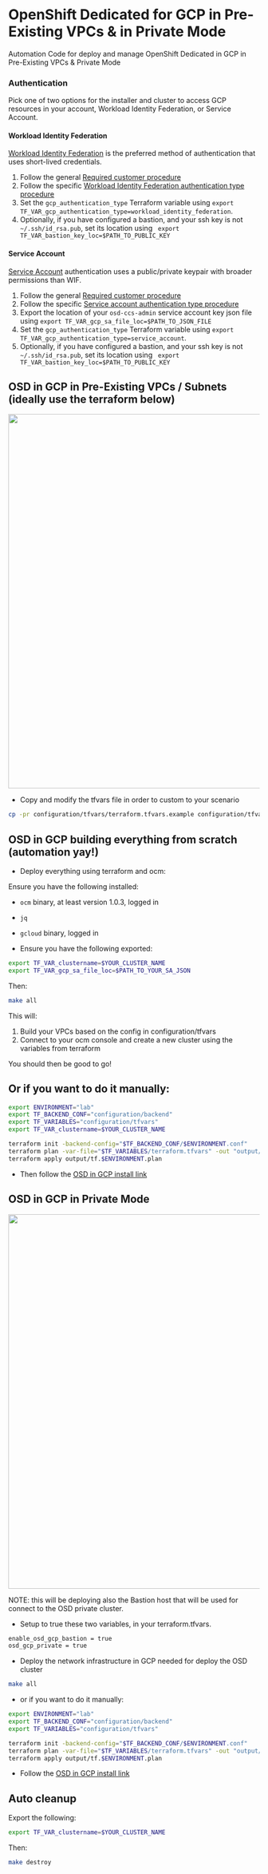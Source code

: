 # OpenShift Dedicated for GCP in Pre-Existing VPCs & in Private Mode

Automation Code for deploy and manage OpenShift Dedicated in GCP in Pre-Existing VPCs & Private Mode

### Authentication

Pick one of two options for the installer and cluster to access GCP resources in your account, Workload Identity Federation, or Service Account.

#### Workload Identity Federation

[Workload Identity Federation](https://docs.openshift.com/dedicated/osd_gcp_clusters/creating-a-gcp-cluster-with-workload-identity-federation.html#workload-identity-federation-overview_osd-creating-a-cluster-on-gcp-with-workload-identity-federation) is the preferred method of authentication that uses short-lived credentials.

1. Follow the general [Required customer procedure](https://docs.openshift.com/dedicated/osd_planning/gcp-ccs.html#ccs-gcp-customer-procedure_gcp-ccs)
1. Follow the specific [Workload Identity Federation authentication type procedure](https://docs.openshift.com/dedicated/osd_planning/gcp-ccs.html#ccs-gcp-customer-procedure-wif_gcp-ccs)
1. Set the `gcp_authentication_type` Terraform variable using `export TF_VAR_gcp_authentication_type=workload_identity_federation`.
1. Optionally, if you have configured a bastion, and your ssh key is not `~/.ssh/id_rsa.pub`, set its location using ` export TF_VAR_bastion_key_loc=$PATH_TO_PUBLIC_KEY`

#### Service Account

[Service Account](https://docs.openshift.com/dedicated/osd_gcp_clusters/creating-a-gcp-cluster-sa.html#service-account-auth-overview_osd-creating-a-cluster-on-gcp-sa) authentication uses a public/private keypair with broader permissions than WIF.

1. Follow the general [Required customer procedure](https://docs.openshift.com/dedicated/osd_planning/gcp-ccs.html#ccs-gcp-customer-procedure_gcp-ccs)
1. Follow the specific [Service account authentication type procedure](https://docs.openshift.com/dedicated/osd_planning/gcp-ccs.html#ccs-gcp-customer-procedure-sa_gcp-ccs)
1. Export the location of your `osd-ccs-admin` service account key json file using `export TF_VAR_gcp_sa_file_loc=$PATH_TO_JSON_FILE`
1. Set the `gcp_authentication_type` Terraform variable using `export TF_VAR_gcp_authentication_type=service_account`.
1. Optionally, if you have configured a bastion, and your ssh key is not `~/.ssh/id_rsa.pub`, set its location using ` export TF_VAR_bastion_key_loc=$PATH_TO_PUBLIC_KEY`

## OSD in GCP in Pre-Existing VPCs / Subnets (ideally use the terraform below)

<img align="center" width="750" src="assets/osd-prereqs.png">

* Copy and modify the tfvars file in order to custom to your scenario

```bash
cp -pr configuration/tfvars/terraform.tfvars.example configuration/tfvars/terraform.tfvars
```

## OSD in GCP building everything from scratch (automation yay!)

* Deploy everything using terraform and ocm:

Ensure you have the following installed:
* `ocm` binary, at least version 1.0.3, logged in
* `jq`
* `gcloud` binary, logged in

* Ensure you have the following exported:

```bash
export TF_VAR_clustername=$YOUR_CLUSTER_NAME
export TF_VAR_gcp_sa_file_loc=$PATH_TO_YOUR_SA_JSON
````

Then:

```bash
make all
```

This will:
1. Build your VPCs based on the config  in configuration/tfvars
2. Connect to your ocm console and create a new cluster using the variables from terraform

You should then be good to go!

## Or if you want to do it manually:

```bash
export ENVIRONMENT="lab"
export TF_BACKEND_CONF="configuration/backend"
export TF_VARIABLES="configuration/tfvars"
export TF_VAR_clustername=$YOUR_CLUSTER_NAME

terraform init -backend-config="$TF_BACKEND_CONF/$ENVIRONMENT.conf"
terraform plan -var-file="$TF_VARIABLES/terraform.tfvars" -out "output/tf.$ENVIRONMENT.plan"
terraform apply output/tf.$ENVIRONMENT.plan
```

* Then follow the [OSD in GCP install link](https://docs.openshift.com/dedicated/osd_install_access_delete_cluster/creating-a-gcp-cluster.html#osd-create-gcp-cluster-ccs_osd-creating-a-cluster-on-gcp)

## OSD in GCP in Private Mode

<img align="center" width="750" src="assets/osd-prereqs-private.png">

NOTE: this will be deploying also the Bastion host that will be used for connect to the OSD private cluster.

* Setup to true these two variables, in your terraform.tfvars.

```bash
enable_osd_gcp_bastion = true
osd_gcp_private = true
```

* Deploy the network infrastructure in GCP needed for deploy the OSD cluster

```bash
make all
```

* or if you want to do it manually:

```bash
export ENVIRONMENT="lab"
export TF_BACKEND_CONF="configuration/backend"
export TF_VARIABLES="configuration/tfvars"

terraform init -backend-config="$TF_BACKEND_CONF/$ENVIRONMENT.conf"
terraform plan -var-file="$TF_VARIABLES/terraform.tfvars" -out "output/tf.$ENVIRONMENT.plan"
terraform apply output/tf.$ENVIRONMENT.plan
```

* Follow the [OSD in GCP install link](https://docs.openshift.com/dedicated/osd_install_access_delete_cluster/creating-a-gcp-cluster.html#osd-create-gcp-cluster-ccs_osd-creating-a-cluster-on-gcp)

## Auto cleanup

Export the following:

```bash
export TF_VAR_clustername=$YOUR_CLUSTER_NAME
````

Then:

```bash
make destroy
```

